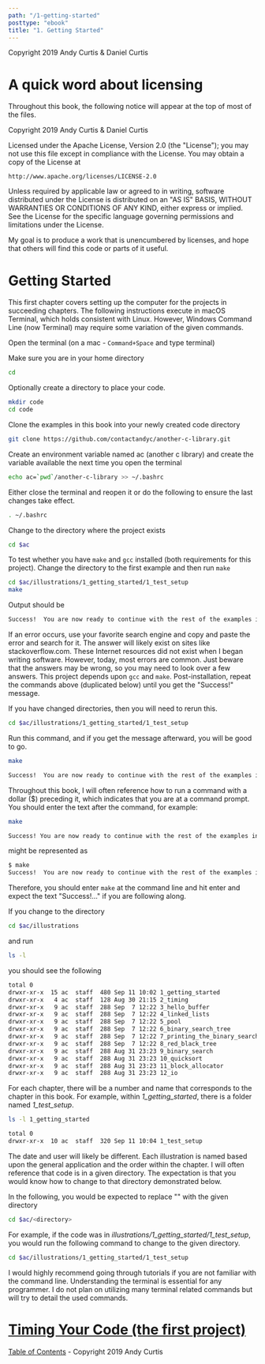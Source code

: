 ```yaml
---
path: "/1-getting-started"
posttype: "ebook"
title: "1. Getting Started"
---
```

Copyright 2019 Andy Curtis & Daniel Curtis

# A quick word about licensing

Throughout this book, the following notice will appear at the top of most of the files.

Copyright 2019 Andy Curtis & Daniel Curtis

Licensed under the Apache License, Version 2.0 (the "License");
you may not use this file except in compliance with the License.
You may obtain a copy of the License at

    http://www.apache.org/licenses/LICENSE-2.0

Unless required by applicable law or agreed to in writing, software
distributed under the License is distributed on an "AS IS" BASIS,
WITHOUT WARRANTIES OR CONDITIONS OF ANY KIND, either express or implied.
See the License for the specific language governing permissions and
limitations under the License.

My goal is to produce a work that is unencumbered by licenses, and hope that others will find this code or parts of it useful.

# Getting Started

This first chapter covers setting up the computer for the projects in succeeding chapters. The following instructions execute in macOS Terminal, which holds consistent with Linux. However, Windows Command Line (now Terminal) may require some variation of the given commands.

Open the terminal (on a mac - `Command+Space` and type terminal)

Make sure you are in your home directory
```bash
cd
```

Optionally create a directory to place your code.
```bash
mkdir code
cd code
```

Clone the examples in this book into your newly created code directory
```bash
git clone https://github.com/contactandyc/another-c-library.git
```

Create an environment variable named ac (another c library) and create the variable available the next time you open the terminal
```bash
echo ac=`pwd`/another-c-library >> ~/.bashrc
```

Either close the terminal and reopen it or do the following to ensure the last changes take effect.
```bash
. ~/.bashrc
```

Change to the directory where the project exists
```bash
cd $ac
```

To test whether you have `make` and `gcc` installed (both requirements for this project).  Change the directory to the first example and then run `make`
```bash
cd $ac/illustrations/1_getting_started/1_test_setup
make
```

Output should be
```bash
Success!  You are now ready to continue with the rest of the examples in the book.
```

If an error occurs, use your favorite search engine and copy and paste the error and search for it. The answer will likely exist on sites like stackoverflow.com. These Internet resources did not exist when I began writing software. However, today, most errors are common. Just beware that the answers may be wrong, so you may need to look over a few answers. This project depends upon `gcc` and `make`. Post-installation, repeat the commands above (duplicated below) until you get the "Success!" message.

If you have changed directories, then you will need to rerun this.
```bash
cd $ac/illustrations/1_getting_started/1_test_setup
```

Run this command, and if you get the message afterward, you will be good to go.
```bash
make
```

```bash
Success!  You are now ready to continue with the rest of the examples in the book.
```

Throughout this book, I will often reference how to run a command with a dollar ($) preceding it, which indicates that you are at a command prompt. You should enter the text after the command, for example:

```bash
make
```

```bash
Success! You are now ready to continue with the rest of the examples in the book.
```

might be represented as
```bash
$ make
Success!  You are now ready to continue with the rest of the examples in the book.
```

Therefore, you should enter `make` at the command line and hit enter and expect the text "Success!..." if you are following along.

If you change to the directory
```bash
cd $ac/illustrations
```

and run

```bash
ls -l
```

you should see the following
```bash
total 0
drwxr-xr-x  15 ac  staff  480 Sep 11 10:02 1_getting_started
drwxr-xr-x   4 ac  staff  128 Aug 30 21:15 2_timing
drwxr-xr-x   9 ac  staff  288 Sep  7 12:22 3_hello_buffer
drwxr-xr-x   9 ac  staff  288 Sep  7 12:22 4_linked_lists
drwxr-xr-x   9 ac  staff  288 Sep  7 12:22 5_pool
drwxr-xr-x   9 ac  staff  288 Sep  7 12:22 6_binary_search_tree
drwxr-xr-x   9 ac  staff  288 Sep  7 12:22 7_printing_the_binary_search_tree
drwxr-xr-x   9 ac  staff  288 Sep  7 12:22 8_red_black_tree
drwxr-xr-x   9 ac  staff  288 Aug 31 23:23 9_binary_search
drwxr-xr-x   9 ac  staff  288 Aug 31 23:23 10_quicksort
drwxr-xr-x   9 ac  staff  288 Aug 31 23:23 11_block_allocator
drwxr-xr-x   9 ac  staff  288 Aug 31 23:23 12_io
```

For each chapter, there will be a number and name that corresponds to the chapter in this book.  For example, within <i>1_getting_started</i>, there is a folder named <i>1_test_setup</i>.
```bash
ls -l 1_getting_started
```

```bash
total 0
drwxr-xr-x  10 ac  staff  320 Sep 11 10:04 1_test_setup
```

The date and user will likely be different.  Each illustration is named based upon the general application and the order within the chapter.  I will often reference that code is in a given directory.  The expectation is that you would know how to change to that directory demonstrated below.

In the following, you would be expected to replace "<directory>" with the given directory
```bash
cd $ac/<directory>
```

For example, if the code was in <i>illustrations/1_getting_started/1_test_setup</i>, you would run the following command to change to the given directory.
```bash
cd $ac/illustrations/1_getting_started/1_test_setup
```

I would highly recommend going through tutorials if you are not familiar with the command line. Understanding the terminal is essential for any programmer. I do not plan on utilizing many terminal related commands but will try to detail the used commands.


# [Timing Your Code (the first project)](../2-timing/index.md)

[Table of Contents](../../../README.md)  - Copyright 2019 Andy Curtis
